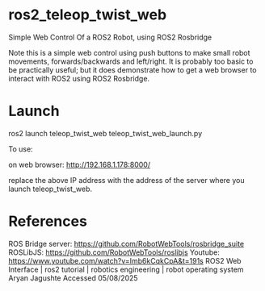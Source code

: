 # ros2_teleop_twist_web
Simple Web Control Of a ROS2 Robot, using ROS2 Rosbridge

Note this is a simple web control using push buttons to make small robot movements, forwards/backwards and left/right. It is probably too basic to be practically useful; but it does demonstrate how to get a web browser to interact with ROS2 using ROS2 Rosbridge.

# Launch

ros2 launch teleop_twist_web teleop_twist_web_launch.py

To use:

on web browser:
    http://192.168.1.178:8000/

replace the above IP address with the address of the server where you launch teleop_twist_web.

# References
ROS Bridge server: https://github.com/RobotWebTools/rosbridge_suite
ROSLibJS: https://github.com/RobotWebTools/roslibjs
Youtube: https://www.youtube.com/watch?v=Imb6kCqkCpA&t=191s
ROS2 Web Interface | ros2 tutorial | robotics engineering | robot operating system
Aryan Jagushte
Accessed 05/08/2025

